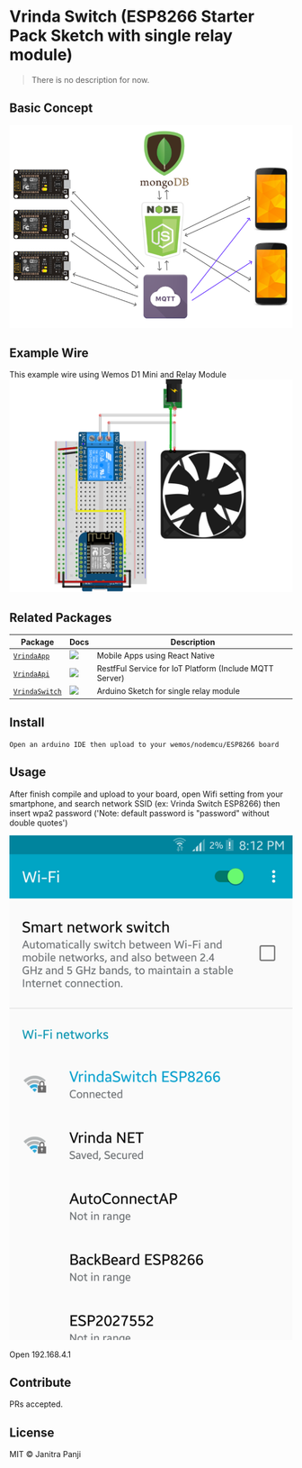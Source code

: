# Vrinda Switch (ESP8266 Starter Pack Sketch with single relay module)

> There is no description for now.

## Basic Concept
![Alt text](diagram/diagram.png?raw=true "Diagram Concept")

## Example Wire
This example wire using Wemos D1 Mini and Relay Module
![Alt text](wemos_relay_bb.png?raw=true "Wemos")

## Related Packages

| Package | Docs | Description |
|---------|------|-------------|
| [`VrindaApp`](/tree/master) |  [![](https://img.shields.io/badge/API%20Docs-markdown-lightgrey.svg?style=flat-square)](/packages/react-router/docs) | Mobile Apps using React Native |
| [`VrindaApi`](/tree/master) | [![](https://img.shields.io/badge/API%20Docs-markdown-lightgrey.svg?style=flat-square)](/packages/react-router-dom/docs) | RestfFul Service for IoT Platform (Include MQTT Server) |
| [`VrindaSwitch`](/tree/master) | [![](https://img.shields.io/badge/API%20Docs-markdown-lightgrey.svg?style=flat-square)](/packages/react-router-native/docs) |  Arduino Sketch for single relay module |

## Install

```
Open an arduino IDE then upload to your wemos/nodemcu/ESP8266 board
```

## Usage

After finish compile and upload to your board, open Wifi setting from your smartphone, and search network SSID (ex: Vrinda Switch ESP8266) then insert wpa2 password ('Note: default password is "password" without double quotes') 

![Alt text](screen-1.png?raw=true "Diagram Concept")

Open 192.168.4.1


## Contribute

PRs accepted.

## License

MIT © Janitra Panji
